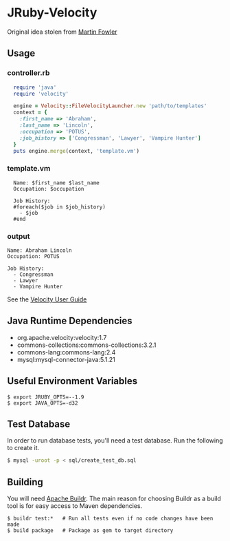 # JRuby-Velocity

Original idea stolen from [Martin Fowler](http://martinfowler.com/bliki/JRubyVelocity.html)

## Usage

### controller.rb
```ruby
  require 'java'
  require 'velocity'

  engine = Velocity::FileVelocityLauncher.new 'path/to/templates'
  context = {
    :first_name => 'Abraham',
    :last_name => 'Lincoln',
    :occupation => 'POTUS',
    :job_history => ['Congressman', 'Lawyer', 'Vampire Hunter']
  }
  puts engine.merge(context, 'template.vm')
```

### template.vm
```velocity
  Name: $first_name $last_name
  Occupation: $occupation

  Job History:
  #foreach($job in $job_history)
    - $job
  #end
```

### output
    Name: Abraham Lincoln
    Occupation: POTUS

    Job History:
      - Congressman
      - Lawyer
      - Vampire Hunter

See the [Velocity User Guide](http://velocity.apache.org/engine/devel/user-guide.html)

## Java Runtime Dependencies
- org.apache.velocity:velocity:1.7
- commons-collections:commons-collections:3.2.1
- commons-lang:commons-lang:2.4
- mysql:mysql-connector-java:5.1.21

## Useful Environment Variables

    $ export JRUBY_OPTS=--1.9
    $ export JAVA_OPTS=-d32

## Test Database

In order to run database tests, you'll need a test database.  Run the following to create it.

```bash
$ mysql -uroot -p < sql/create_test_db.sql
```

## Building

You will need [Apache Buildr](http://buildr.apache.org/).  The main reason for choosing Buildr as a build tool is for easy access to Maven dependencies.

    $ buildr test:*   # Run all tests even if no code changes have been made
    $ build package   # Package as gem to target directory
